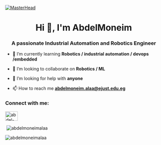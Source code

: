 [![MasterHead](https://github.com/Anmol-Baranwal/Cool-GIFs-For-GitHub/assets/74038190/0c7eb6ed-663b-4ce4-bfbd-18239a38ba1b)](https://abdelmoneimalaa.io)

<h1 align="center">Hi 👋, I'm AbdelMoneim</h1>
<h3 align="center">A passionate Industrial Automation and Robotics Engineer</h3>

- 🌱 I’m currently learning **Robotics / industrial automation / devops /embedded**

- 👯 I’m looking to collaborate on **Robotics / ML**

- 🤝 I’m looking for help with **anyone**

- 📫 How to reach me **abdelmoneim.alaa@ejust.edu.eg**

<h3 align="left">Connect with me:</h3>
<p align="left">
<a href="https://linkedin.com/in/abdel-moneim-alaa-8560321b1" target="blank"><img align="center" src="https://raw.githubusercontent.com/rahuldkjain/github-profile-readme-generator/master/src/images/icons/Social/linked-in-alt.svg" alt="abdel-moneim-alaa-8560321b1" height="30" width="40" /></a>
</p>

<p>&nbsp;<img align="center" src="https://github-readme-stats.vercel.app/api?username=abdelmoneimalaa&show_icons=true&locale=en" alt="abdelmoneimalaa" /></p>

<p><img align="center" src="https://github-readme-streak-stats.herokuapp.com/?user=abdelmoneimalaa&" alt="abdelmoneimalaa" /></p>
